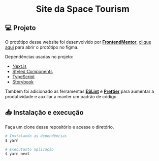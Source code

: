 <h1 align="center">
  Site da Space Tourism
</h1>

## 💻 Projeto

O protótipo desse website foi desenvolvido por [**FrontendMentor**](https://www.frontendmentor.io/), [clique aqui](https://www.figma.com/file/vI7Jwnu5IYPpc4FlxSLWQ3/space-tourism-website?node-id=0%3A1) para abrir o protótipo no figma.

Dependências usadas no projeto:

-  [Next.js](https://nextjs.org/)
-  [Styled Components](https://styled-components.com/)
-  [TypeScript](https://www.typescriptlang.org/)
-  [Storybook](https://storybook.js.org/)

Também foi adicionado as ferramentas [**ESLint**](https://eslint.org/) e [**Prettier**](https://prettier.io/) para aumentar a produtividade e auxiliar a manter um padrão de código.

## 📥 Instalação e execução

Faça um clone desse repositório e acesse o diretório.

```bash
# Instalando as dependências
$ yarn

# Executanto aplicação
$ yarn next
```
